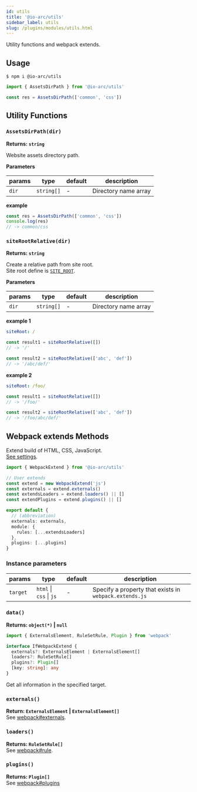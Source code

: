 ```yaml
---
id: utils
title: '@io-arc/utils'
sidebar_label: utils
slug: /plugins/modules/utils.html
---
```


Utility functions and webpack extends.

## Usage

```shell
$ npm i @io-arc/utils
```

```typescript title="index.ts"
import { AssetsDirPath } from '@io-arc/utils'

const res = AssetsDirPath(['common', 'css'])
```

## Utility Functions

### `AssetsDirPath(dir)`

**Returns: `string`**

Website assets directory path.

**Parameters**

| params | type       | default | description          |
| ------ | ---------- | ------- | -------------------- |
| `dir`  | `string[]` | \-      | Directory name array |

**example**

```typescript
const res = AssetsDirPath(['common', 'css'])
console.log(res)
// -> common/css
```

### `siteRootRelative(dir)`

**Returns: `string`**

Create a relative path from site root.  
Site root define is [`SITE_ROOT`](../../configuration/site.md#siteroot).

**Parameters**

| params | type       | default | description          |
| ------ | ---------- | ------- | -------------------- |
| `dir`  | `string[]` | \-      | Directory name array |

**example 1**

```yaml title="default.yml"
siteRoot: /
```

```typescript
const result1 = siteRootRelative([])
// -> '/'

const result2 = siteRootRelative(['abc', 'def'])
// -> '/abc/def/'
```

**example 2**

```yaml title="default.yml"
siteRoot: /foo/
```

```typescript
const result1 = siteRootRelative([])
// -> '/foo/'

const result2 = siteRootRelative(['abc', 'def'])
// -> '/foo/abc/def/'
```

## Webpack extends Methods

Extend build of HTML, CSS, JavaScript.  
[See settings](../../configuration/webpack.md).

```typescript title="webpack.config.ts"
import { WebpackExtend } from '@io-arc/utils'

// User extends
const extend = new WebpackExtend('js')
const externals = extend.externals()
const extendsLoaders = extend.loaders() || []
const extendPlugins = extend.plugins() || []

export default {
  // (abbreviation)
  externals: externals,
  module: {
    rules: [...extendsLoaders]
  },
  plugins: [...plugins]
}
```

### Instance parameters

| params   | type                    | default | description                                            |
| -------- | ----------------------- | ------- | ------------------------------------------------------ |
| `target` | `html` \| `css` \| `js` | \-      | Specify a property that exists in `webpack.extends.js` |

### `data()`

**Returns: `object(*)` | `null`**

```typescript title="* Return object"
import { ExternalsElement, RuleSetRule, Plugin } from 'webpack'

interface IfWebpackExtend {
  externals?: ExternalsElement | ExternalsElement[]
  loaders?: RuleSetRule[]
  plugins?: Plugin[]
  [key: string]: any
}
```

Get all information in the specified target.

### `externals()`

**Return: `ExternalsElement` | `ExternalsElement[]`**  
See [webpack#externals](https://webpack.js.org/configuration/externals/).

### `loaders()`

**Returns: `RuleSetRule[]`**  
See [webpack#rule](https://webpack.js.org/configuration/module/#rule).

### `plugins()`

**Returns: `Plugin[]`**  
See [webpack#plugins](https://webpack.js.org/configuration/plugins/)
